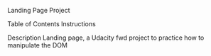Landing Page Project

Table of Contents
    Instructions

Description
    Landing page, a Udacity fwd project to practice how to manipulate the DOM
